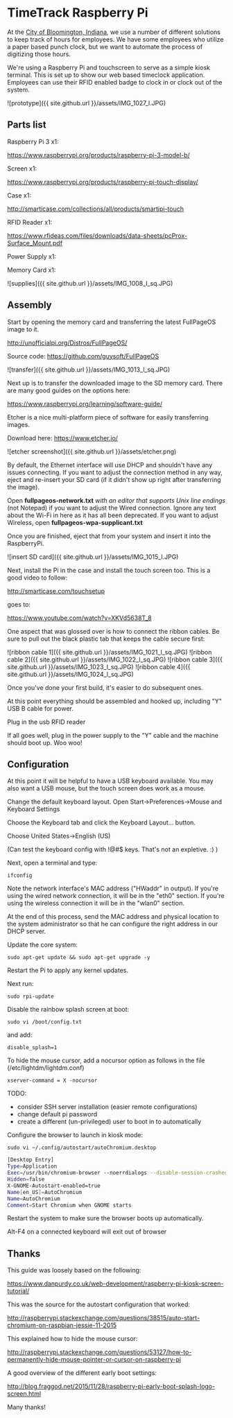 TimeTrack Raspberry Pi
===

At the [City of Bloomington, Indiana](https://bloomington.in.gov), we use a number of different solutions to keep track of hours for employees. We have some employees who utilize a paper based punch clock, but we want to automate the process of digitizing those hours.

We're using a Raspberry Pi and touchscreen to serve as a simple kiosk terminal. This is set up to show our web based timeclock application. Employees can use their RFID enabled badge to clock in or clock out of the system.

![prototype]({{ site.github.url }}/assets/IMG_1027_l.JPG)

Parts list
--------------------

Raspberry Pi 3 x1:

<https://www.raspberrypi.org/products/raspberry-pi-3-model-b/>

Screen x1:

<https://www.raspberrypi.org/products/raspberry-pi-touch-display/>

Case x1:

<http://smarticase.com/collections/all/products/smartipi-touch>

RFID Reader x1:

<https://www.rfideas.com/files/downloads/data-sheets/pcProx-Surface_Mount.pdf>

Power Supply x1:

Memory Card x1:

![supplies]({{ site.github.url }}/assets/IMG_1008_l_sq.JPG)

Assembly
--------------------

Start by opening the memory card and transferring the latest FullPageOS image to it.

<http://unofficialpi.org/Distros/FullPageOS/>

Source code: <https://github.com/guysoft/FullPageOS>

![transfer]({{ site.github.url }}/assets/IMG_1013_l_sq.JPG)

Next up is to transfer the downloaded image to the SD memory card. There are many good guides on the options here:

<https://www.raspberrypi.org/learning/software-guide/>

Etcher is a nice multi-platform piece of software for easily transferring images.

Download here:
<https://www.etcher.io/>

![etcher screenshot]({{ site.github.url }}/assets/etcher.png)


By default, the Ethernet interface will use DHCP and shouldn't have any issues connecting. If you want to adjust the connection method in any way, eject and re-insert your SD card (if it didn't show up right after transferring the image).

Open **fullpageos-network.txt** *with an editor that supports Unix line endings* (not Notepad) if you want to adjust the Wired connection. Ignore any text about the Wi-Fi in here as it has all been deprecated. If you want to adjust Wireless, open **fullpageos-wpa-supplicant.txt**

Once you are finished, eject that from your system and insert it into the RaspberryPi.

![insert SD card]({{ site.github.url }}/assets/IMG_1015_l.JPG)

Next, install the Pi in the case and install the touch screen too. This is a good video to follow:

<http://smarticase.com/touchsetup>

goes to:

<https://www.youtube.com/watch?v=XKVd5638T_8>

One aspect that was glossed over is how to connect the ribbon cables. Be sure to pull out the black plastic tab that keeps the cable secure first:

![ribbon cable 1]({{ site.github.url }}/assets/IMG_1021_l_sq.JPG)
![ribbon cable 2]({{ site.github.url }}/assets/IMG_1022_l_sq.JPG)
![ribbon cable 3]({{ site.github.url }}/assets/IMG_1023_l_sq.JPG)
![ribbon cable 4]({{ site.github.url }}/assets/IMG_1024_l_sq.JPG)

Once you've done your first build, it's easier to do subsequent ones.

At this point everything should be assembled and hooked up, including "Y" USB B cable for power.

Plug in the usb RFID reader

If all goes well, plug in the power supply to the "Y" cable and the machine should boot up. Woo woo!

Configuration
--------------------

At this point it will be helpful to have a USB keyboard available. You may also want a USB mouse, but the touch screen does work as a mouse.

Change the default keyboard layout. Open Start->Preferences->Mouse and Keyboard Settings

Choose the Keyboard tab and click the Keyboard Layout... button.

Choose United States->English (US)

(Can test the keyboard config with !@#$ keys. That's not an expletive. :) )

Next, open a terminal and type:

    ifconfig

Note the network interface's MAC address ("HWaddr" in output). If you're using the wired network connection, it will be in the "eth0" section. If you're using the wireless connection it will be in the "wlan0" section.

At the end of this process, send the MAC address and physical location to the system administrator so that he can configure the right address in our DHCP server.

Update the core system:

    sudo apt-get update && sudo apt-get upgrade -y

Restart the Pi to apply any kernel updates.

Next run:

    sudo rpi-update

Disable the rainbow splash screen at boot:

    sudo vi /boot/config.txt

and add:

    disable_splash=1

To hide the mouse cursor, add a nocursor option as follows in the file (/etc/lightdm/lightdm.conf)

    xserver-command = X -nocursor

TODO:

- consider SSH server installation (easier remote configurations)
- change default pi password
- create a different (un-privileged) user to boot in to automatically

Configure the browser to launch in kiosk mode:

    sudo vi ~/.config/autostart/autoChromium.desktop

```bash
[Desktop Entry]
Type=Application
Exec=/usr/bin/chromium-browser --noerrdialogs --disable-session-crashed-bubble --disable-infobars --kiosk http://www.website.com
Hidden=false
X-GNOME-Autostart-enabled=true
Name[en_US]=AutoChromium
Name=AutoChromium
Comment=Start Chromium when GNOME starts
```

Restart the system to make sure the browser boots up automatically.

Alt-F4 on a connected keyboard will exit out of browser

Thanks
----------

This guide was loosely based on the following:

<https://www.danpurdy.co.uk/web-development/raspberry-pi-kiosk-screen-tutorial/>

This was the source for the autostart configuration that worked:

<http://raspberrypi.stackexchange.com/questions/38515/auto-start-chromium-on-raspbian-jessie-11-2015>

This explained how to hide the mouse cursor:

<http://raspberrypi.stackexchange.com/questions/53127/how-to-permanently-hide-mouse-pointer-or-cursor-on-raspberry-pi>

A good overview of the different early boot settings:

<http://blog.fraggod.net/2015/11/28/raspberry-pi-early-boot-splash-logo-screen.html>

Many thanks!
